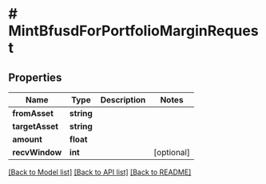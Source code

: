 # # MintBfusdForPortfolioMarginRequest

## Properties

Name | Type | Description | Notes
------------ | ------------- | ------------- | -------------
**fromAsset** | **string** |  |
**targetAsset** | **string** |  |
**amount** | **float** |  |
**recvWindow** | **int** |  | [optional]

[[Back to Model list]](../../README.md#models) [[Back to API list]](../../README.md#endpoints) [[Back to README]](../../README.md)
